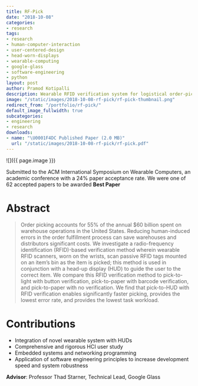 ```yaml
---
title: RF-Pick
date: "2018-10-08"
categories:
- research
tags:
- research
- human-computer-interaction
- user-centered-design
- head-worn-displays
- wearable-computing
- google-glass
- software-engineering
- python
layout: post
author: Pramod Kotipalli
description: Wearable RFID verification system for logistical order-picking
image: "/static/images/2018-10-08-rf-pick/rf-pick-thumbnail.png"
redirect_from: "/portfolio/rf-pick/"
default_image_fullwidth: true
subcategories:
- engineering
- research
downloads:
- name: "\U0001F4DC Published Paper (2.0 MB)"
  url: "/static/images/2018-10-08-rf-pick/rf-pick.pdf"
---
```


![]({{ page.image }})

Submitted to the ACM International Symposium on Wearable
Computers, an academic conference with a 24% paper
acceptance rate. We were one of 62 accepted papers to be
awarded **Best Paper**

# Abstract

> Order picking accounts for 55% of the annual $60 billion
> spent on warehouse operations in the United States.
> Reducing human-induced errors in the order fulfillment
> process can save warehouses and distributors significant
> costs. We investigate a radio-frequency identification
> (RFID)-based verification method wherein wearable RFID
> scanners, worn on the wrists, scan passive RFID tags
> mounted on an item’s bin as the item is picked; this
> method is used in conjunction with a head-up display (HUD)
> to guide the user to the correct item. We compare this
> RFID verification method to pick-to-light with button
> verification, pick-to-paper with barcode verification, and
> pick-to-paper with no verification. We find that
> pick-to-HUD with RFID verification enables significantly
> faster picking, provides the lowest error rate, and
> provides the lowest task workload.

# Contributions
* Integration of novel wearable system with HUDs
* Comprehensive and rigorous HCI user study
* Embedded systems and networking programming
* Application of software engineering principles to increase
  development speed and system robustness

**Advisor**: Professor Thad Starner, Technical Lead, Google
Glass

